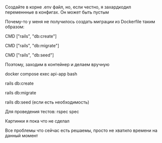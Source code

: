 Создайте в корне .env файл, но, если честно, я захардкодил переменнные в конфигах. Он может быть пустым

Почему-то у меня не получилось создать миграции из Dockerfile таким образом:

CMD ["rails", "db:create"]

CMD ["rails", "db:migrate"]

CMD ["rails", "db:seed"]

Поэтому, заходим в контейнер и делаем вручную

docker compose exec api-app bash

rails db:create

rails db:migrate

rails db:seed (если есть необходимость)

Для проведения тестов: rspec spec

Картинки я пока что не сделал

Все проблемы что сейчас есть решаемы, просто не хватило времени на данный момент